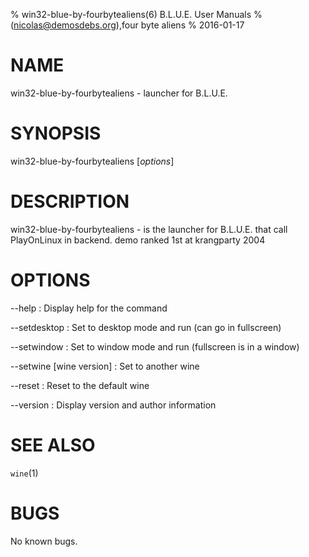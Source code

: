 % win32-blue-by-fourbytealiens(6) B.L.U.E. User Manuals
%  (nicolas@demosdebs.org),four byte aliens
% 2016-01-17

# NAME
win32-blue-by-fourbytealiens - launcher for B.L.U.E.

# SYNOPSIS
win32-blue-by-fourbytealiens [*options*]

# DESCRIPTION
win32-blue-by-fourbytealiens - is the launcher for B.L.U.E. that call PlayOnLinux in backend.
demo ranked 1st at krangparty 2004

# OPTIONS
\--help
:   Display help for the command

\--setdesktop
:   Set to desktop mode and run (can go in fullscreen)

\--setwindow
:   Set to window mode and run (fullscreen is in a window)

\--setwine [wine version]
:   Set to another wine

\--reset
:   Reset to the default wine

\--version
:   Display version and author information

# SEE ALSO
`wine`(1)

# BUGS
No known bugs.
